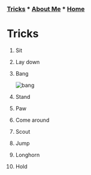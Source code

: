 ### [Tricks](Tricks.md) * [About Me](Aboutme.md) * [Home](README.md)
# Tricks
1. Sit
2. Lay down
3. Bang

   ![bang](bang.gif)
4. Stand
5. Paw
6. Come around
7. Scout
8. Jump
9. Longhorn
10. Hold
